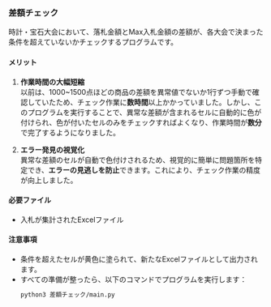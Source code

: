 ### 差額チェック
時計・宝石大会において、落札金額とMax入札金額の差額が、各大会で決まった条件を超えていないかチェックするプログラムです。

#### メリット

1. **作業時間の大幅短縮**  
   以前は、1000~1500点ほどの商品の差額を異常値でないか1行ずつ手動で確認していたため、チェック作業に**数時間**以上かかっていました。しかし、このプログラムを実行することで、異常な差額が含まれるセルに自動的に色が付けられ、色が付いたセルのみをチェックすればよくなり、作業時間が**数分**で完了するようになりました。

2. **エラー発見の視覚化**  
   異常な差額のセルが自動で色付けされるため、視覚的に簡単に問題箇所を特定でき、**エラーの見逃しを防止**できます。これにより、チェック作業の精度が向上しました。




#### 必要ファイル
- 入札が集計されたExcelファイル


#### 注意事項
- 条件を超えたセルが黄色に塗られて、新たなExcelファイルとして出力されます。
- すべての準備が整ったら、以下のコマンドでプログラムを実行します：  
  ```bash
  python3 差額チェック/main.py
